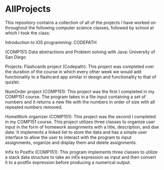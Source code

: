 # AllProjects
This repository contains a collection of all of the projects I have worked on throughout the 
following computer science classes, followed by school at which I took the class:

Introduction to iOS programming: CODEPATH

(COMP151) Data abstractions and Problem solving with Java: University of San Diego

Projects:
  Flashcards project (Codepath):
      This project was completed over the duration of the course in which every other week we would add 
      functionality to a flashcard app similar in design and functionality to that of quizlet. 

  NumOrder project (COMP151):
      This project was the first I completed in my COMP151 course. The program takes in a file input containing
      a set of numbers and it returns a new file with the numbers in order of size with all repeated numbers removed.
  
  HomeWork organizer (COMP151):
      This project was the second I completed in my COMP151 course. This project utilizes three classes to organize user
      input in the form of homework assignments with a title, description, and due date. It implements a linked list to 
      store the data and has a simple user interface to allow the user to interact with the program to input assignments, 
      organize and display them and delete assignments. 
  
  Infix to Postfix (COMP151):
      This program implements three classes to utilize a stack data structure to take an infix expression as input and 
      then convert it to a postfix expression before producing a numerical output.
      
  
